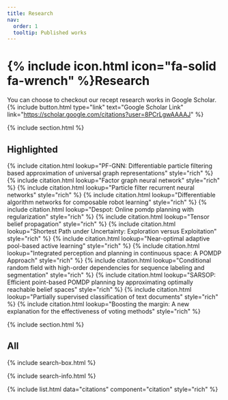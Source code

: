 ```yaml
---
title: Research
nav:
  order: 1
  tooltip: Published works
---
```


# {% include icon.html icon="fa-solid fa-wrench" %}Research

You can choose to checkout our recept research works in Google Scholar. 
{%
  include button.html
  type="link"
  text="Google Scholar Link"
  link="https://scholar.google.com/citations?user=8PCrLgwAAAAJ"
%}

{% include section.html %}

## Highlighted

{% include citation.html lookup="PF-GNN: Differentiable particle filtering based approximation of universal graph representations" style="rich" %}
{% include citation.html lookup="Factor graph neural network" style="rich" %}
{% include citation.html lookup="Particle filter recurrent neural networks" style="rich" %}
{% include citation.html lookup="Differentiable algorithm networks for composable robot learning" style="rich" %}
{% include citation.html lookup="Despot: Online pomdp planning with regularization" style="rich" %}
{% include citation.html lookup="Tensor belief propagation" style="rich" %}
{% include citation.html lookup="Shortest Path under Uncertainty: Exploration versus Exploitation" style="rich" %}
{% include citation.html lookup="Near-optimal adaptive pool-based active learning" style="rich" %}
{% include citation.html lookup="Integrated perception and planning in continuous space: A POMDP Approach" style="rich" %}
{% include citation.html lookup="Conditional random field with high-order dependencies for sequence labeling and segmentation" style="rich" %}
{% include citation.html lookup="SARSOP: Efficient point-based POMDP planning by approximating optimally reachable belief spaces" style="rich" %}
{% include citation.html lookup="Partially supervised classification of text documents" style="rich" %}
{% include citation.html lookup="Boosting the margin: A new explanation for the effectiveness of voting methods" style="rich" %}

{% include section.html %}

## All

{% include search-box.html %}

{% include search-info.html %}

{% include list.html data="citations" component="citation" style="rich" %}
